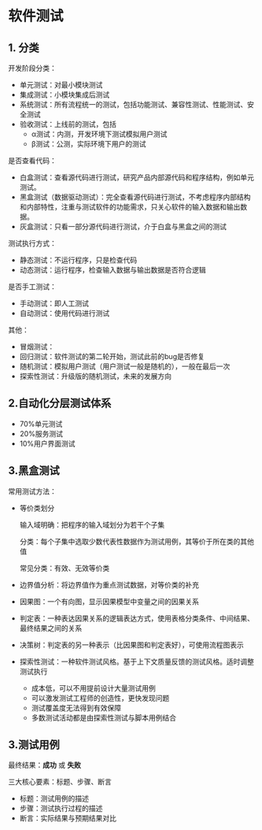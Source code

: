 # 软件测试

## 1. 分类

开发阶段分类：

- 单元测试：对最小模块测试
- 集成测试：小模块集成后测试
- 系统测试：所有流程统一的测试，包括功能测试、兼容性测试、性能测试、安全测试
- 验收测试：上线前的测试，包括
  - α测试：内测，开发环境下测试模拟用户测试
  - β测试：公测，实际环境下用户的测试

是否查看代码：

- 白盒测试：查看源代码进行测试，研究产品内部源代码和程序结构，例如单元测试。
- 黑盒测试（数据驱动测试）：完全查看源代码进行测试，不考虑程序内部结构和内部特性，注重与测试软件的功能需求，只关心软件的输入数据和输出数据。
- 灰盒测试：只看一部分源代码进行测试，介于白盒与黑盒之间的测试

测试执行方式：

- 静态测试：不运行程序，只是检查代码
- 动态测试：运行程序，检查输入数据与输出数据是否符合逻辑

是否手工测试：

- 手动测试：即人工测试
- 自动测试：使用代码进行测试

其他：

- 冒烟测试：
- 回归测试：软件测试的第二轮开始，测试此前的bug是否修复
- 随机测试：模拟用户测试（用户测试一般是随机的），一般在最后一次
- 探索性测试：升级版的随机测试，未来的发展方向

## 2.自动化分层测试体系

- 70%单元测试
- 20%服务测试
- 10%用户界面测试

## 3.黑盒测试

常用测试方法：

- 等价类划分

  输入域明确：把程序的输入域划分为若干个子集

  分类：每个子集中选取少数代表性数据作为测试用例，其等价于所在类的其他值

  常见分类：有效、无效等价类

- 边界值分析：将边界值作为重点测试数据，对等价类的补充

- 因果图：一个有向图，显示因果模型中变量之间的因果关系

- 判定表：一种表达因果关系的逻辑表达方式，使用表格分类条件、中间结果、最终结果之间的关系

- 决策树：判定表的另一种表示（比因果图和判定表好），可使用流程图表示

- 探索性测试：一种软件测试风格。基于上下文质量反馈的测试风格。适时调整测试执行

  - 成本低，可以不用提前设计大量测试用例
  - 可以激发测试工程师的创造性，更快发现问题
  - 测试覆盖度无法得到有效保障
  - 多数测试活动都是由探索性测试与脚本用例结合

## 3.测试用例

最终结果：**成功** 或 **失败**

三大核心要素：标题、步骤、断言

- 标题：测试用例的描述
- 步骤：测试执行过程的描述
- 断言：实际结果与预期结果对比

